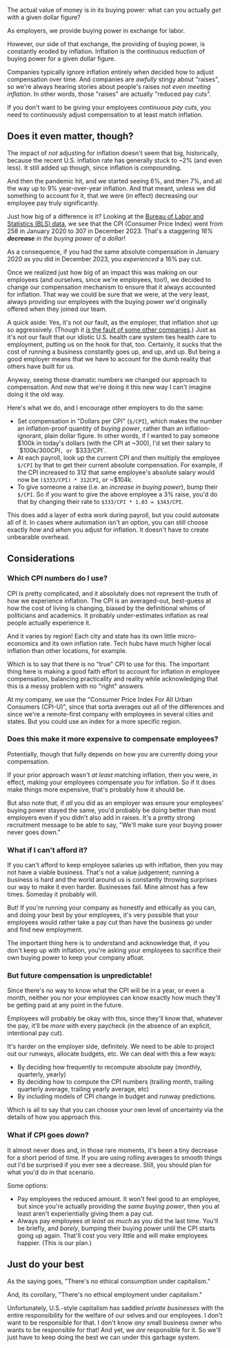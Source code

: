 The actual value of money is in its buying power: what can you actually *get* with a given dollar figure?

As employers, we provide buying power in exchange for labor.

However, our side of that exchange, the providing of buying power, is constantly eroded by inflation. Inflation is the continuous reduction of buying power for a given dollar figure.

Companies typically ignore inflation entirely when decided how to adjust compensation over time. And companies are *awfully* stingy about "raises", so we're always hearing stories about people's raises *not even meeting inflation*. In other words, those "raises" are actually "reduced pay cuts".

If you don't want to be giving your employees *continuous pay cuts*, you need to continuously adjust compensation to at least match inflation.

## Does it even matter, though?

The impact of *not* adjusting for inflation doesn't seem that big, historically, because the recent U.S. inflation rate has generally stuck to ~2% (and even less). It still added up though, since inflation is compounding.

And then the pandemic hit, and we started seeing 6%, and then 7%, and all the way up to 9% year-over-year inflation. And that meant, unless we did something to account for it, that we were (in effect) decreasing our employee pay truly significantly.

Just how big of a difference is it? Looking at the [Bureau of Labor and Statistics (BLS) data](https://www.bls.gov/regions/mid-atlantic/data/consumerpriceindexhistorical_us_table.htm), we see that the <abbr>CPI</abbr> (Consumer Price Index) went from 258 in January 2020 to 307 in December 2023. That's a staggering *16% **decrease** in the buying power of a dollar*!

As a consequence, if you had the same absolute compensation in January 2020 as you did in December 2023, you *experienced* a 16% pay cut.

Once we realized just how big of an impact this was making on our employees (and ourselves, since we're employees, too!), we decided to change our compensation mechanism to ensure that it always accounted for inflation. That way we could be sure that we were, at the very least, always providing our employees with the buying power we'd originally offered when they joined our team.

A quick aside: Yes, it's not *our* fault, as the employer, that inflation shot up so aggressively. (Though it [*is* the fault of some other companies](https://www.axios.com/2023/05/18/once-a-fringe-theory-greedflation-gets-its-due).) Just as it's not our fault that our idiotic U.S. health care system ties health care to employment, putting us on the hook for that, too. Certainly, it sucks that the cost of running a business constantly goes up, and up, and up. But being a good employer means that we have to account for the dumb reality that others have built for us.

Anyway, seeing those dramatic numbers we changed our approach to compensation. And now that we're doing it this new way I can't imagine doing it the old way.

Here's what we do, and I encourage other employers to do the same:

- Set compensation in "Dollars per CPI" (`$/CPI`), which makes the number an inflation-proof quantity of *buying power*, rather than an inflation-ignorant, plain dollar figure. In other words, if I wanted to pay someone $100k in today's dollars (with the CPI at ~300), I'd set their salary to `$100k/300CPI`, or `$333/CPI`.
- At each payroll, look up the current CPI and then multiply the employee `$/CPI` by that to get their current absolute compensation. For example, if the CPI increased to 312 that same employee's absolute salary would now be `($333/CPI) * 312CPI`, or ~$104k.
- To give someone a raise (i.e. an *increase in buying power*), bump their `$/CPI`. So if you want to give the above employee a 3% raise, you'd do that by changing their rate to `$333/CPI * 1.03 = $343/CPI`.

This does add a layer of extra work during payroll, but you could automate all of it. In cases where automation isn't an option, you can still choose exactly *how* and *when* you adjust for inflation. It doesn't have to create unbearable overhead.

## Considerations

### Which CPI numbers do I use?

CPI is pretty complicated, and it absolutely does not represent the truth of how we experience inflation. The CPI is an averaged-out, best-guess at how the cost of living is changing, biased by the definitional whims of politicians and academics. It probably under-estimates inflation as real people actually experience it.

And it varies by region! Each city and state has its own little micro-economics and its own inflation rate. Tech hubs have much higher local inflation than other locations, for example.

Which is to say that there is no "true" CPI to use for this. The important thing here is making a good faith effort to account for inflation in employee compensation, balancing practicality and reality while acknowledging that this is a messy problem with no "right" answers.

At my company, we use the "Consumer Price Index For All Urban Consumers (CPI-U)", since that sorta averages out all of the differences and since we're a remote-first company with employees in several cities and states. But you could use an index for a more specific region.

### Does this make it more expensive to compensate employees?

Potentially, though that fully depends on how you are currently doing your compensation.

If your prior approach wasn't *at least* matching inflation, then you were, in effect, making your employees compensate *you* for inflation. So if it does make things more expensive, that's probably how it should be.

But also note that, if *all* you did as an employer was ensure your employees' buying power stayed the same, you'd probably be doing better than most employers even if you didn't also add in raises. It's a pretty strong recruitment message to be able to say, "We'll make sure your buying power never goes down."

### What if I can't afford it?

If you can't afford to keep employee salaries up with inflation, then you may not have a viable business. That's not a value judgement; running a business is hard and the world around us is constantly throwing surprises our way to make it even harder. Businesses fail. Mine almost has a few times. Someday it probably will.

But! If you're running your company as honestly and ethically as you can, and doing your best by your employees, it's very possible that your employees would rather take a pay cut than have the business go under and find new employment.

The important thing here is to understand and acknowledge that, if you don't keep up with inflation, you're asking your employees to sacrifice their own buying power to keep your company afloat.

### But future compensation is unpredictable!

Since there's no way to know what the CPI will be in a year, or even a month, neither you nor your employees can know exactly how much they'll be getting paid at any point in the future.

Employees will probably be okay with this, since they'll know that, whatever the pay, it'll be *more* with every paycheck (in the absence of an explicit, intentional pay cut).

It's harder on the employer side, definitely. We need to be able to project out our runways, allocate budgets, etc. We can deal with this a few ways:

- By deciding how frequently to recompute absolute pay (monthly, quarterly, yearly)
- By deciding how to compute the CPI numbers (trailing month, trailing quarterly average, trailing yearly average, etc)
- By including models of CPI change in budget and runway predictions.

Which is all to say that you can choose your own level of uncertainty via the details of how you approach this.

### What if CPI goes *down*?

It almost never does and, in those rare moments, it's been a tiny decrease for a short period of time. If you are using rolling averages to smooth things out I'd be surprised if you ever see a decrease. Still, you should plan for what you'd do in that scenario.

Some options:

- Pay employees the reduced amount. It won't feel good to an employee, but since you're actually providing the *same buying power*, then you at least aren't experientially giving them a pay cut.
- Always pay employees *at least as much* as you did the last time. You'll be briefly, and *barely*, bumping their buying power until the CPI starts going up again. That'll cost you very little and will make employees happier. (This is our plan.)

## Just do your best

As the saying goes, "There's no ethical consumption under capitalism."

And, its corollary, "There's no ethical employment under capitalism."

Unfortunately, U.S.-style capitalism has saddled *private businesses* with the entire responsibility for the welfare of our selves and our employees. I don't want to be responsible for that. I don't know *any* small business owner who wants to be responsible for that! And yet, we *are* responsible for it. So we'll just have to keep doing the best we can under this garbage system.